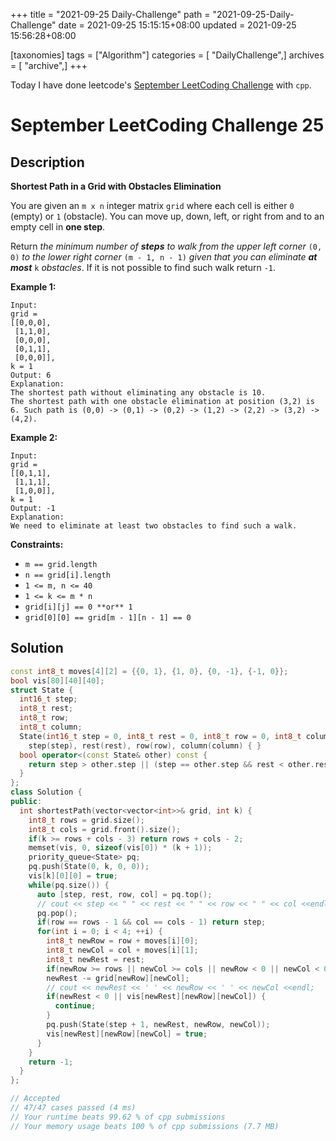 +++
title = "2021-09-25 Daily-Challenge"
path = "2021-09-25-Daily-Challenge"
date = 2021-09-25 15:15:15+08:00
updated = 2021-09-25 15:56:28+08:00

[taxonomies]
tags = ["Algorithm"]
categories = [ "DailyChallenge",]
archives = [ "archive",]
+++

Today I have done leetcode's [September LeetCoding Challenge](https://leetcode.com/explore/challenge/card/september-leetcoding-challenge-2021/639/week-4-september-22nd-september-28th/3987/) with `cpp`.

<!-- more -->

# September LeetCoding Challenge 25

## Description

**Shortest Path in a Grid with Obstacles Elimination**

You are given an `m x n` integer matrix `grid` where each cell is either `0` (empty) or `1` (obstacle). You can move up, down, left, or right from and to an empty cell in **one step**.

Return *the minimum number of **steps** to walk from the upper left corner* `(0, 0)` *to the lower right corner* `(m - 1, n - 1)` *given that you can eliminate **at most*** `k` *obstacles*. If it is not possible to find such walk return `-1`.

 

**Example 1:**

```
Input: 
grid = 
[[0,0,0],
 [1,1,0],
 [0,0,0],
 [0,1,1],
 [0,0,0]], 
k = 1
Output: 6
Explanation: 
The shortest path without eliminating any obstacle is 10. 
The shortest path with one obstacle elimination at position (3,2) is 6. Such path is (0,0) -> (0,1) -> (0,2) -> (1,2) -> (2,2) -> (3,2) -> (4,2).
```

**Example 2:**

```
Input: 
grid = 
[[0,1,1],
 [1,1,1],
 [1,0,0]], 
k = 1
Output: -1
Explanation: 
We need to eliminate at least two obstacles to find such a walk.
```

 

**Constraints:**

- `m == grid.length`
- `n == grid[i].length`
- `1 <= m, n <= 40`
- `1 <= k <= m * n`
- `grid[i][j] == 0 **or** 1`
- `grid[0][0] == grid[m - 1][n - 1] == 0`

## Solution

``` cpp
const int8_t moves[4][2] = {{0, 1}, {1, 0}, {0, -1}, {-1, 0}};
bool vis[80][40][40];
struct State {
  int16_t step;
  int8_t rest;
  int8_t row;
  int8_t column;
  State(int16_t step = 0, int8_t rest = 0, int8_t row = 0, int8_t column = 0) : 
    step(step), rest(rest), row(row), column(column) { }
  bool operator<(const State& other) const {
    return step > other.step || (step == other.step && rest < other.rest);
  }
};
class Solution {
public:
  int shortestPath(vector<vector<int>>& grid, int k) {
    int8_t rows = grid.size();
    int8_t cols = grid.front().size();
    if(k >= rows + cols - 3) return rows + cols - 2;
    memset(vis, 0, sizeof(vis[0]) * (k + 1));
    priority_queue<State> pq;
    pq.push(State(0, k, 0, 0));
    vis[k][0][0] = true;
    while(pq.size()) {
      auto [step, rest, row, col] = pq.top();
      // cout << step << " " << rest << " " << row << " " << col <<endl;
      pq.pop();
      if(row == rows - 1 && col == cols - 1) return step;
      for(int i = 0; i < 4; ++i) {
        int8_t newRow = row + moves[i][0];
        int8_t newCol = col + moves[i][1];
        int8_t newRest = rest;
        if(newRow >= rows || newCol >= cols || newRow < 0 || newCol < 0) continue;
        newRest -= grid[newRow][newCol];
        // cout << newRest << ' ' << newRow << ' ' << newCol <<endl;
        if(newRest < 0 || vis[newRest][newRow][newCol]) {
          continue;
        }
        pq.push(State(step + 1, newRest, newRow, newCol));
        vis[newRest][newRow][newCol] = true;
      }
    }
    return -1;
  }
};

// Accepted
// 47/47 cases passed (4 ms)
// Your runtime beats 99.62 % of cpp submissions
// Your memory usage beats 100 % of cpp submissions (7.7 MB)
```
